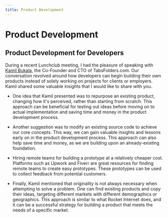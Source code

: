 ```yaml
---
title: Product Development
---
```


# Product Development

## Product Development for Developers

During a recent Lunchclub meeting, I had the pleasure of speaking with
[Kamil Bukala](https://www.linkedin.com/in/kbukala/), the Co-Founder and CTO of TabsFolders.com. Our conversation
revolved around how developers can begin building their own products instead of solely working on projects for clients
or employers. Kamil shared some valuable insights that I would like to share with you.

- One idea that Kamil presented was to repurpose an existing product, changing how it's perceived, rather than starting
  from scratch. This approach can be beneficial for testing out ideas before moving on to actual implementation and
  saving time and money in the product development process.

- Another suggestion was to modify an existing source code to achieve our core concepts. This way, we can gain valuable
  insights and lessons early on in the product development process. This approach can also help save time and money, as
  we are building upon an already-existing foundation.

- Hiring remote teams for building a prototype at a relatively cheaper cost. Platforms such as Upwork and Fiverr are
  great resources for finding remote teams to create easy prototypes. These prototypes can be used to collect feedback
  from potential customers.

- Finally, Kamil mentioned that originality is not always necessary when attempting to solve a problem. One can find
  existing products and copy their ideas, targeting different markets with different demographics or geographics. This
  approach is similar to what Rocket Internet does, and it can be a successful strategy for building a product that
  meets the needs of a specific market.
